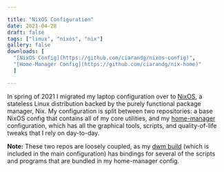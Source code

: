 ```yaml
---

title: "NixOS Configuration"
date: 2021-04-28
draft: false
tags: ["linux", "nixos", "nix"]
gallery: false
downloads: [
  "[NixOS Config](https://github.com/ciarandg/nixos-config)",
  "[Home-Manager Config](https://github.com/ciarandg/nix-home)"
  ]

---
```


In spring of 2021 I migrated my laptop configuration over to [NixOS](https://nixos.org),
a stateless Linux distribution backed by the purely functional package
manager, Nix. My configuration is split between two repositories: a base
NixOS config that contains all of my core utilities, and my
[home-manager](https://github.com/nix-community/home-manager)
configuration, which has all the graphical tools, scripts, and
quality-of-life tweaks that I rely on day-to-day.

**Note:** These two repos are loosely coupled, as my [dwm build](../dwm/)
(which is included in the main configuration) has bindings for several
of the scripts and programs that are bundled in my home-manager config.
